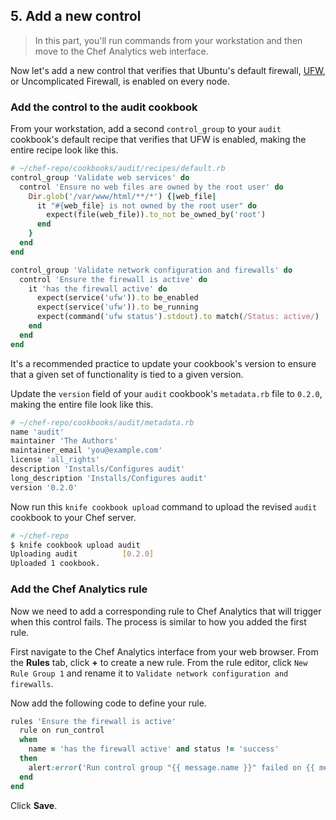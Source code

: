 ## 5. Add a new control

> In this part, you'll run commands from your workstation and then move to the Chef Analytics web interface.

Now let's add a new control that verifies that Ubuntu's default firewall, [UFW](https://help.ubuntu.com/community/UFW), or Uncomplicated Firewall, is enabled on every node.

### Add the control to the audit cookbook

From your workstation, add a second `control_group` to your `audit` cookbook's default recipe that verifies that UFW is enabled, making the entire recipe look like this.

```ruby
# ~/chef-repo/cookbooks/audit/recipes/default.rb
control_group 'Validate web services' do
  control 'Ensure no web files are owned by the root user' do
    Dir.glob('/var/www/html/**/*') {|web_file|
      it "#{web_file} is not owned by the root user" do
        expect(file(web_file)).to_not be_owned_by('root')
      end
    }
  end
end

control_group 'Validate network configuration and firewalls' do
  control 'Ensure the firewall is active' do
    it 'has the firewall active' do
      expect(service('ufw')).to be_enabled
      expect(service('ufw')).to be_running
      expect(command('ufw status').stdout).to match(/Status: active/)
    end
  end
end
```

It's a recommended practice to update your cookbook's version to ensure that a given set of functionality is tied to a given version.

Update the `version` field of your `audit` cookbook's <code class="file-path">metadata.rb</code> file to `0.2.0`, making the entire file look like this.

```ruby
# ~/chef-repo/cookbooks/audit/metadata.rb
name 'audit'
maintainer 'The Authors'
maintainer_email 'you@example.com'
license 'all_rights'
description 'Installs/Configures audit'
long_description 'Installs/Configures audit'
version '0.2.0'
```

Now run this `knife cookbook upload` command to upload the revised `audit` cookbook to your Chef server.

```bash
# ~/chef-repo
$ knife cookbook upload audit
Uploading audit          [0.2.0]
Uploaded 1 cookbook.
```

### Add the Chef Analytics rule

Now we need to add a corresponding rule to Chef Analytics that will trigger when this control fails. The process is similar to how you added the first rule.

First navigate to the Chef Analytics interface from your web browser. From the **Rules** tab, click **+** to create a new rule. From the rule editor, click `New Rule Group 1` and rename it to `Validate network configuration and firewalls`.

Now add the following code to define your rule.

```ruby
rules 'Ensure the firewall is active'
  rule on run_control
  when
    name = 'has the firewall active' and status != 'success'
  then
    alert:error('Run control group "{{ message.name }}" failed on {{ message.run.node_name }}.')
  end
end
```

Click **Save**.

